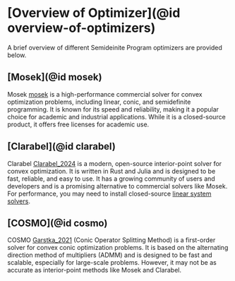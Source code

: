 # [Overview of Optimizer](@id overview-of-optimizers)
A brief overview of different Semideinite Program optimizers are provided below.

## [Mosek](@id mosek)
Mosek [mosek](@cite) is a high-performance commercial solver for convex
optimization problems, including linear, conic, and semidefinite programming. It
is known for its speed and reliability, making it a popular choice for academic
and industrial applications. While it is a closed-source product, it offers free
licenses for academic use.

## [Clarabel](@id clarabel)
Clarabel [Clarabel_2024](@cite) is a modern, open-source interior-point solver
for convex optimization. It is written in Rust and Julia and is designed to be
fast, reliable, and easy to use. It has a growing community of users and
developers and is a promising alternative to commercial solvers like Mosek. For
performance, you may need to install closed-source [linear system
solvers](https://clarabel.org/stable/user_guide_linsolvers/).

## [COSMO](@id cosmo)
COSMO [Garstka_2021](@cite) (Conic Operator Splitting Method) is a first-order
solver for convex conic optimization problems. It is based on the alternating
direction method of multipliers (ADMM) and is designed to be fast and scalable,
especially for large-scale problems. However, it may not be as accurate as
interior-point methods like Mosek and Clarabel.
